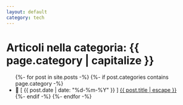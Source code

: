 ```yaml
---
layout: default
category: tech
---
```


<h1>Articoli nella categoria: {{ page.category | capitalize }}</h1>

<ul>
  {%- for post in site.posts -%}
    {%- if post.categories contains page.category -%}
      <li>
        📌 [ {{ post.date | date: "%d-%m-%Y" }} ] 
        <a href="{{ post.url | relative_url }}">{{ post.title | escape }}</a>
      </li>
    {%- endif -%}
  {%- endfor -%}
</ul>
